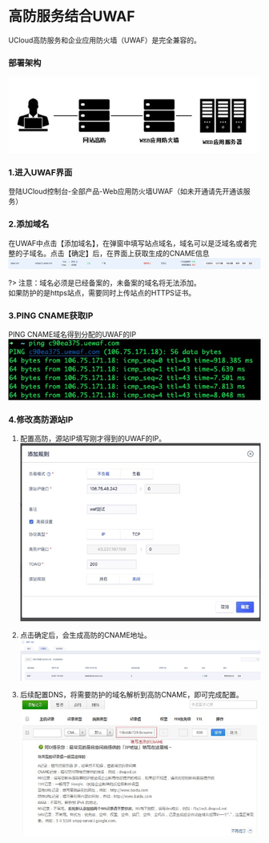 # 高防服务结合UWAF
UCloud高防服务和企业应用防火墙（UWAF）是完全兼容的。

### 部署架构
![](/images/15971345207074.jpg)

### 1.进入UWAF界面
登陆UCloud控制台-全部产品-Web应用防火墙UWAF（如未开通请先开通该服务）

### 2.添加域名
在UWAF中点击【添加域名】，在弹窗中填写站点域名，域名可以是泛域名或者完整的子域名。点击【确定】后，在界面上获取生成的CNAME信息
![](/images/15971346067433.jpg)

?> 注意：域名必须是已经备案的，未备案的域名将无法添加。  
如果防护的是https站点，需要同时上传站点的HTTPS证书。

### 3.PING CNAME获取IP
PING CNAME域名得到分配的UWAF的IP
![](/images/15971346815387.jpg)

### 4.修改高防源站IP
1. 配置高防，源站IP填写刚才得到的UWAF的IP。
   ![](/images/15971346999782.jpg)

2. 点击确定后，会生成高防的CNAME地址。
   ![](/images/15971347103794.jpg)

3. 后续配置DNS，将需要防护的域名解析到高防CNAME，即可完成配置。
   ![](/images/15971347236600.jpg)
